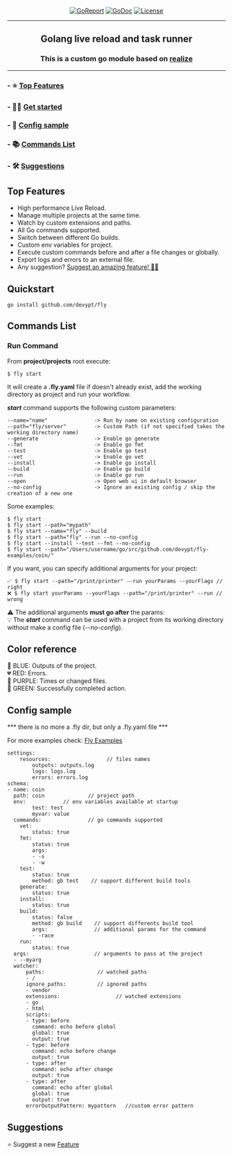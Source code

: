 <p align="center">
  <a href="https://goreportcard.com/report/github.com/devypt/fly"><img src="https://goreportcard.com/badge/github.com/devypt/fly?style=flat-square" alt="GoReport"></a>
  <a href="http://godoc.org/github.com/devypt/fly"><img src="http://img.shields.io/badge/go-documentation-blue.svg?style=flat-square" alt="GoDoc"></a>
  <a href="https://raw.githubusercontent.com/devypt/fly/master/LICENSE"><img src="https://img.shields.io/aur/license/yaourt.svg?style=flat-square" alt="License"></a>
</p>
<hr>
<h2 align="center">Golang live reload and task runner </h2>
<h3 align="center"> This is a custom go module based on <a href="https://github.com/oxequa/realize"> realize </a> </h3>
<hr>




### - ⭐️ [Top Features](#top-features)
### - 💃🏻 [Get started](#get-started)
### - 📄 [Config sample](#config-sample)
### - 📚 [Commands List](#commands-list)
### - 🛠 [Suggestions](#suggestions)

## Top Features

- High performance Live Reload.
- Manage multiple projects at the same time.
- Watch by custom extensions and paths.
- All Go commands supported.
- Switch between different Go builds.
- Custom env variables for project.
- Execute custom commands before and after a file changes or globally.
- Export logs and errors to an external file.
- Any suggestion? [Suggest an amazing feature! 🕺🏻](https://github.com/devypt/fly/issues/new)


## Quickstart
```
go install github.com/devypt/fly
```

## Commands List

### Run Command
From **project/projects** root execute:

    $ fly start


It will create a **.fly.yaml** file if doesn't already exist, add the working directory as project and run your workflow.

***start*** command supports the following custom parameters:

    --name="name"               -> Run by name on existing configuration
    --path="fly/server"         -> Custom Path (if not specified takes the working directory name)
    --generate                  -> Enable go generate
    --fmt                       -> Enable go fmt
    --test                      -> Enable go test
    --vet                       -> Enable go vet
    --install                   -> Enable go install
    --build                     -> Enable go build
    --run                       -> Enable go run
    --open                      -> Open web ui in default browser
    --no-config                 -> Ignore an existing config / skip the creation of a new one

Some examples:

    $ fly start
    $ fly start --path="mypath"
    $ fly start --name="fly" --build
    $ fly start --path="fly" --run --no-config
    $ fly start --install --test --fmt --no-config
    $ fly start --path="/Users/username/go/src/github.com/devypt/fly-examples/coin/"

If you want, you can specify additional arguments for your project:

	✅ $ fly start --path="/print/printer" --run yourParams --yourFlags // right
    ❌ $ fly start yourParams --yourFlags --path="/print/printer" --run // wrong

⚠️ The additional arguments **must go after** the params:
<br>
💡 The ***start*** command can be used with a project from its working directory without make a config file (*--no-config*).


## Color reference
💙 BLUE: Outputs of the project.<br>
💔 RED: Errors.<br>
💜 PURPLE: Times or changed files.<br>
💚 GREEN: Successfully completed action.<br>


## Config sample

*** there is no more a .fly dir, but only a .fly.yaml file ***

For more examples check: [Fly Examples](https://github.com/devypt/fly-examples)

    settings:
        resources:                  // files names
            outputs: outputs.log
            logs: logs.log
            errors: errors.log
    schema:
    - name: coin
      path: coin              // project path
      env:            // env variables available at startup
            test: test
            myvar: value
      commands:               // go commands supported
        vet:
            status: true
        fmt:
            status: true
            args:
            - -s
            - -w
        test:
            status: true
            method: gb test    // support different build tools
        generate:
            status: true
        install:
            status: true
        build:
            status: false
            method: gb build    // support differents build tool
            args:               // additional params for the command
            - -race
        run:
            status: true
      args:                     // arguments to pass at the project
      - --myarg
      watcher:
          paths:                 // watched paths
          - /
          ignore_paths:          // ignored paths
          - vendor
          extensions:                  // watched extensions
          - go
          - html
          scripts:
          - type: before
            command: echo before global
            global: true
            output: true
          - type: before
            command: echo before change
            output: true
          - type: after
            command: echo after change
            output: true
          - type: after
            command: echo after global
            global: true
            output: true
          errorOutputPattern: mypattern   //custom error pattern

## Suggestions
⭐️ Suggest a new [Feature](https://github.com/devypt/fly/issues/new)
